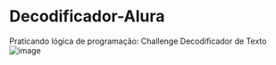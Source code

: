 # Decodificador-Alura
Praticando lógica de programação: Challenge Decodificador de Texto
![image](https://github.com/comfortablycamel/Decodificador-Alura/assets/174260284/066bc650-1305-4efb-9874-3dd03d56c65d)
